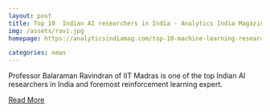 ```yaml
---
layout: post
title: Top 10  Indian AI researchers in India - Analytics India Magazine
img: /assets/ravi.jpg
homepage: https://analyticsindiamag.com/top-10-machine-learning-researchers-in-india/

categories: news
---
```

Professor Balaraman Ravindran of IIT Madras is one of the top Indian AI researchers in India and foremost reinforcement learning expert.

<p><a href="https://analyticsindiamag.com/top-10-machine-learning-researchers-in-india/">Read More</a></p>
